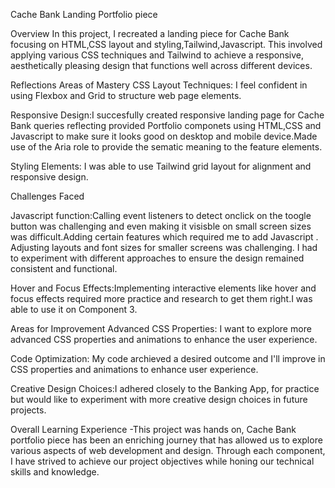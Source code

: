 Cache Bank Landing Portfolio piece

Overview
In this project, I recreated a landing piece for Cache Bank focusing on HTML,CSS layout and styling,Tailwind,Javascript. This involved applying various CSS techniques and Tailwind to achieve a responsive, aesthetically pleasing design that functions well across different devices.

Reflections
Areas of Mastery
CSS Layout Techniques: I feel confident in using Flexbox and Grid to structure web page elements. 

Responsive Design:I succesfully created responsive landing page for Cache Bank queries reflecting provided Portfolio componets using HTML,CSS and Javascript to make sure it looks good on desktop and mobile device.Made use of the Aria role to provide the sematic meaning to the feature elements.

Styling Elements: I was able to use Tailwind grid layout for alignment and responsive design.

Challenges Faced

Javascript function:Calling event listeners to detect onclick on the toogle button was challenging and even making it visisble on small screen sizes was difficult.Adding certain features which required me to add Javascript .
Adjusting layouts and font sizes for smaller screens was challenging. I had to experiment with different approaches to ensure the design remained consistent and functional.

Hover and Focus Effects:Implementing interactive elements like hover and focus effects required more practice and research to get them right.I was able to use it on Component 3.

Areas for Improvement
Advanced CSS Properties: I want to explore more advanced CSS properties and animations to enhance the user experience.

Code Optimization: My code archieved a desired outcome and I'll improve in CSS properties and animations to enhance user experience.

Creative Design Choices:I adhered closely to the Banking App, for practice but would like to experiment with more creative design choices in future projects.

Overall Learning Experience
-This project was hands on, Cache Bank portfolio piece has been an enriching journey that has allowed us to explore various aspects of web development and design. Through each component, I have strived to achieve our project objectives while honing our technical skills and knowledge.
